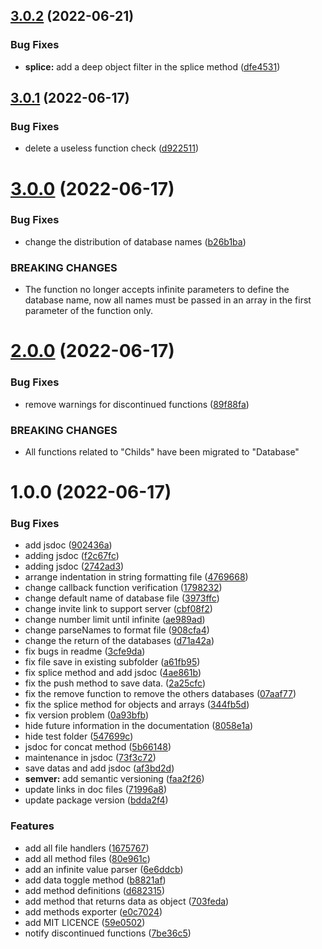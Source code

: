 ## [3.0.2](https://github.com/secure-db/secure-db/compare/v3.0.1...v3.0.2) (2022-06-21)


### Bug Fixes

* **splice:** add a deep object filter in the splice method ([dfe4531](https://github.com/secure-db/secure-db/commit/dfe4531e30eba39e788fbe25d3c88c22fd53669c))

## [3.0.1](https://github.com/secure-db/secure-db/compare/v3.0.0...v3.0.1) (2022-06-17)


### Bug Fixes

* delete a useless function check ([d922511](https://github.com/secure-db/secure-db/commit/d922511cba0985ff1e452da26064bcd7781df985))

# [3.0.0](https://github.com/secure-db/secure-db/compare/v2.0.0...v3.0.0) (2022-06-17)


### Bug Fixes

* change the distribution of database names ([b26b1ba](https://github.com/secure-db/secure-db/commit/b26b1ba6d8d89b805096fdaf30ee520641265bea))


### BREAKING CHANGES

* The function no longer accepts infinite parameters to define the database name, now
all names must be passed in an array in the first parameter of the function only.

# [2.0.0](https://github.com/secure-db/secure-db/compare/v1.0.0...v2.0.0) (2022-06-17)


### Bug Fixes

* remove warnings for discontinued functions ([89f88fa](https://github.com/secure-db/secure-db/commit/89f88fa73bfae77a2b56c0eec4c8dcd63aea56c5))


### BREAKING CHANGES

* All functions related to "Childs" have been migrated to "Database"

# 1.0.0 (2022-06-17)


### Bug Fixes

* add jsdoc ([902436a](https://github.com/secure-db/secure-db/commit/902436a0ca0a181251cefcc00bb5bd02dbf0e9d3))
* adding jsdoc ([f2c67fc](https://github.com/secure-db/secure-db/commit/f2c67fcb4a9bcba8bbaa5c15f76d790e7f3e33e2))
* adding jsdoc ([2742ad3](https://github.com/secure-db/secure-db/commit/2742ad38fdbbbf30ba48a282d2481c5fd0cf32cb))
* arrange indentation in string formatting file ([4769668](https://github.com/secure-db/secure-db/commit/47696682868f62f54cd54621f008a2f5f0a0be41))
* change callback function verification ([1798232](https://github.com/secure-db/secure-db/commit/179823217d4a4d35f59d5cefda73e23bd20342b8))
* change default name of database file ([3973ffc](https://github.com/secure-db/secure-db/commit/3973ffce18f078c30f27fa8164b455b9236a2863))
* change invite link to support server ([cbf08f2](https://github.com/secure-db/secure-db/commit/cbf08f22fd1ad9f5b77ddd6bc08eb05845f346a2))
* change number limit until infinite ([ae989ad](https://github.com/secure-db/secure-db/commit/ae989ad59a3f2140d3741e69e251e12fce33ed45))
* change parseNames to format file ([908cfa4](https://github.com/secure-db/secure-db/commit/908cfa48734c3dad3ec179c8858b0e15a314b046))
* change the return of the databases ([d71a42a](https://github.com/secure-db/secure-db/commit/d71a42aa42c2a61737a705f6aea44140edfe8af2))
* fix bugs in readme ([3cfe9da](https://github.com/secure-db/secure-db/commit/3cfe9da00381a4919a78c89ecd916df733ec8f27))
* fix file save in existing subfolder ([a61fb95](https://github.com/secure-db/secure-db/commit/a61fb950cc176b50c031c67238cbb71ae053031e))
* fix splice method and add jsdoc ([4ae861b](https://github.com/secure-db/secure-db/commit/4ae861b3c6f5d23b1b092d258b39d8944fb203cc))
* fix the push method to save data. ([2a25cfc](https://github.com/secure-db/secure-db/commit/2a25cfc09859a643b070a2717d250328492b40ac))
* fix the remove function to remove the others databases ([07aaf77](https://github.com/secure-db/secure-db/commit/07aaf775f3266d3d1ad64d6e3ddf70114c089b17))
* fix the splice method for objects and arrays ([344fb5d](https://github.com/secure-db/secure-db/commit/344fb5d4d80fe89fbe7ebc37eb8efde8dcf244be))
* fix version problem ([0a93bfb](https://github.com/secure-db/secure-db/commit/0a93bfb9cde9bd5aa4e22033faee4af2c00fc893))
* hide future information in the documentation ([8058e1a](https://github.com/secure-db/secure-db/commit/8058e1a3026c708c1581eaf8235d0f94dd5a8576))
* hide test folder ([547699c](https://github.com/secure-db/secure-db/commit/547699cb2eae2e7a886db7b51afafc5b92c3658a))
* jsdoc for concat method ([5b66148](https://github.com/secure-db/secure-db/commit/5b66148fff6d578d31b76dca2575fb7bb98a8ce7))
* maintenance in jsdoc ([73f3c72](https://github.com/secure-db/secure-db/commit/73f3c725e3e15cfd72c642321f8255cace67e6b1))
* save datas and add jsdoc ([af3bd2d](https://github.com/secure-db/secure-db/commit/af3bd2df8b3d9ec8bf89492b9e9e95d801eb4eab))
* **semver:** add semantic versioning ([faa2f26](https://github.com/secure-db/secure-db/commit/faa2f265d81355b793c5dad265f0352f16706ff3))
* update links in doc files ([71996a8](https://github.com/secure-db/secure-db/commit/71996a87a2e9bffba3b5374d088f0c885e3203de))
* update package version ([bdda2f4](https://github.com/secure-db/secure-db/commit/bdda2f4b5dac3836bcbeafad3703e51d113e09f9))


### Features

* add all file handlers ([1675767](https://github.com/secure-db/secure-db/commit/16757675de733654101157ecfa3471a583cde62d))
* add all method files ([80e961c](https://github.com/secure-db/secure-db/commit/80e961cbc32e4bc26ebb2a3b691613bc32fa0217))
* add an infinite value parser ([6e6ddcb](https://github.com/secure-db/secure-db/commit/6e6ddcbd896cd5aa45dfb7784a01eb3a77b9bbb7))
* add data toggle method ([b8821af](https://github.com/secure-db/secure-db/commit/b8821af7da5cb4231c96cd863bdc84ad8646108a))
* add method definitions ([d682315](https://github.com/secure-db/secure-db/commit/d68231509ec0df19f5840975d7f063c559ccc31e))
* add method that returns data as object ([703feda](https://github.com/secure-db/secure-db/commit/703feda65bcc10ca93be63967f111b34502c360e))
* add methods exporter ([e0c7024](https://github.com/secure-db/secure-db/commit/e0c7024db8b940152ec857852dc43ff80bf3cc23))
* add MIT LICENCE ([59e0502](https://github.com/secure-db/secure-db/commit/59e050278df78dd7545c0cc51b9e7e0a90d8c0dd))
* notify discontinued functions ([7be36c5](https://github.com/secure-db/secure-db/commit/7be36c5a744b27601c7bd403c8f5360762b71c28))
